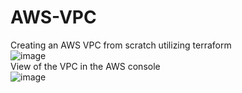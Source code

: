 # AWS-VPC
Creating an AWS VPC from scratch utilizing terraform <br>
![image](https://github.com/user-attachments/assets/d86db8cf-0d01-4689-926d-46d5480bdec7)
<br>
View of the VPC in the AWS console<br>
![image](https://github.com/user-attachments/assets/59298e93-2da1-430f-8c4d-4f025cbbd9c7)

